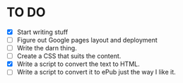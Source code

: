 TO DO
====

- [x] Start writing stuff
- [  ] Figure out Google pages layout and deployment
- [  ] Write the darn thing.
- [  ] Create a CSS that suits the content.
- [x] Write a script to convert the text to HTML.
- [  ] Write a script to convert it to ePub just the way I like it.